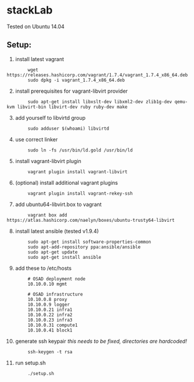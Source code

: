 # stackLab

Tested on Ubuntu 14.04

## Setup:

1. install latest vagrant
```
		wget https://releases.hashicorp.com/vagrant/1.7.4/vagrant_1.7.4_x86_64.deb
		sudo dpkg -i vagrant_1.7.4_x86_64.deb
```
2. install prerequisites for vagrant-libvirt provider
```
		sudo apt-get install libxslt-dev libxml2-dev zlib1g-dev qemu-kvm libvirt-bin libvirt-dev ruby ruby-dev make
```

3. add yourself to libvirtd group
```
		sudo adduser $(whoami) libvirtd
```

4. use correct linker
```
		sudo ln -fs /usr/bin/ld.gold /usr/bin/ld
```

5. install vagrant-libvirt plugin
```
		vagrant plugin install vagrant-libvirt
```

6. (optional) install additional vagrant plugins
```
		vagrant plugin install vagrant-rekey-ssh
```

7. add ubuntu64-libvirt.box to vagrant
```
		vagrant box add https://atlas.hashicorp.com/naelyn/boxes/ubuntu-trusty64-libvirt
```

8. install latest ansible (tested v1.9.4)
```
		sudo apt-get install software-properties-common
		sudo apt-add-repository ppa:ansible/ansible
		sudo apt-get update
		sudo apt-get install ansible
```

9. add these to /etc/hosts
```
		# OSAD deployment node
		10.10.0.10 mgmt
		
		# OSAD infrastructure 
		10.10.0.8 proxy
		10.10.0.9 logger
		10.10.0.21 infra1
		10.10.0.22 infra2
		10.10.0.23 infra3
		10.10.0.31 compute1
		10.10.0.41 block1
```

10. generate ssh keypair *this needs to be fixed, directories are hardcoded!*
```
		ssh-keygen -t rsa
```

11. run setup.sh
```
		./setup.sh
```
